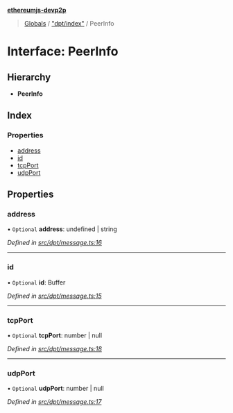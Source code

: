 **[ethereumjs-devp2p](../README.md)**

> [Globals](../README.md) / ["dpt/index"](../modules/_dpt_index_.md) / PeerInfo

# Interface: PeerInfo

## Hierarchy

* **PeerInfo**

## Index

### Properties

* [address](_dpt_index_.peerinfo.md#address)
* [id](_dpt_index_.peerinfo.md#id)
* [tcpPort](_dpt_index_.peerinfo.md#tcpport)
* [udpPort](_dpt_index_.peerinfo.md#udpport)

## Properties

### address

• `Optional` **address**: undefined \| string

*Defined in [src/dpt/message.ts:16](https://github.com/ethereumjs/ethereumjs-devp2p/blob/master/src/dpt/message.ts#L16)*

___

### id

• `Optional` **id**: Buffer

*Defined in [src/dpt/message.ts:15](https://github.com/ethereumjs/ethereumjs-devp2p/blob/master/src/dpt/message.ts#L15)*

___

### tcpPort

• `Optional` **tcpPort**: number \| null

*Defined in [src/dpt/message.ts:18](https://github.com/ethereumjs/ethereumjs-devp2p/blob/master/src/dpt/message.ts#L18)*

___

### udpPort

• `Optional` **udpPort**: number \| null

*Defined in [src/dpt/message.ts:17](https://github.com/ethereumjs/ethereumjs-devp2p/blob/master/src/dpt/message.ts#L17)*

